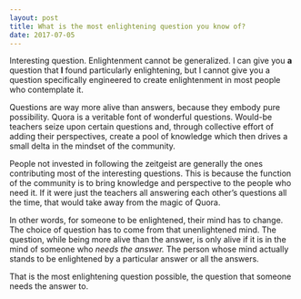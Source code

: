 ```yaml
---
layout: post
title: What is the most enlightening question you know of?
date: 2017-07-05
---
```


<p>Interesting question. Enlightenment cannot be generalized. I can give you <b>a</b> question that <b>I</b> found particularly enlightening, but I cannot give you a question specifically engineered to create enlightenment in most people who contemplate it.</p><p>Questions are way more alive than answers, because they embody pure possibility. Quora is a veritable font of wonderful questions. Would-be teachers seize upon certain questions and, through collective effort of adding their perspectives, create a pool of knowledge which then drives a small delta in the mindset of the community.</p><p>People not invested in following the zeitgeist are generally the ones contributing most of the interesting questions. This is because the function of the community is to bring knowledge and perspective to the people who need it. If it were just the teachers all answering each other’s questions all the time, that would take away from the magic of Quora.</p><p>In other words, for someone to be enlightened, their mind has to change. The choice of question has to come from that unenlightened mind. The question, while being more alive than the answer, is only alive if it is in the mind of someone who <i>needs the answer.</i> The person whose mind actually stands to be enlightened by a particular answer or all the answers.</p><p>That is the most enlightening question possible, the question that someone needs the answer to.</p>
